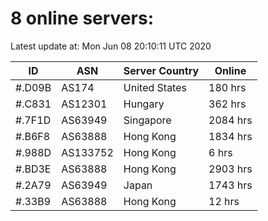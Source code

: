 # 8 online servers:

Latest update at: Mon Jun 08 20:10:11 UTC 2020

| ID | ASN | Server Country | Online |
| -- | --- | -------------- | ------ |
| #.D09B | AS174 | United States | 180 hrs |
| #.C831 | AS12301 | Hungary | 362 hrs |
| #.7F1D | AS63949 | Singapore | 2084 hrs |
| #.B6F8 | AS63888 | Hong Kong | 1834 hrs |
| #.988D | AS133752 | Hong Kong | 6 hrs |
| #.BD3E | AS63888 | Hong Kong | 2903 hrs |
| #.2A79 | AS63949 | Japan | 1743 hrs |
| #.33B9 | AS63888 | Hong Kong | 12 hrs |

